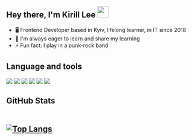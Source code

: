 <h2>Hey there, I'm Kirill Lee <img src='https://raw.githubusercontent.com/sjabiulla/sjabiulla/main/wave.gif' width='30'></h2>
<ul>
<li>🖥️ Frontend Developer based in Kyiv, lifelong learner, in IT since 2018</li>
<li>👯 I'm always eager to learn and share my learning</li>
<li>⚡ Fun fact: I play in a punk-rock band</li>
</ul> 

<h2>Language and tools</h2>

<div>
 <img src='https://img.shields.io/badge/Vue.js-35495E?style=for-the-badge&logo=vuedotjs&logoColor=4FC08D'/>
<img src='https://img.shields.io/badge/-JavaScript-EAD41B?logo=javascript&logoColor=black&style=for-the-badge'/>
<img src='https://img.shields.io/badge/-html5-E96227?logo=html5&logoColor=white&style=for-the-badge'/>
<img src='https://img.shields.io/badge/-css3-0068BA?logo=css3&logoColor=white&style=for-the-badge'/>
<img src='https://img.shields.io/badge/-sass-C76494?logo=sass&logoColor=white&style=for-the-badge'/>
<img src='https://img.shields.io/badge/-figma-1C1C1C?logo=figma&logoColor=white&style=for-the-badge'/>
</div>


<h2>GitHub Stats<h2>
  
<div style='display: flex;
    align-items: center;
    justify-content: space-between;'>

  
  
[![Top Langs](https://github-readme-stats.vercel.app/api/top-langs/?username=anuraghazra&layout=compact)](https://github.com/anuraghazra/github-readme-stats)

</div>

<!--
Here are some ideas to get you started:

- 🔭 I’m currently working on ...
- 🌱 I’m currently learning ...
- 👯 I’m looking to collaborate on ...
- 🤔 I’m looking for help with ...
- 💬 Ask me about ...
- 📫 How to reach me: ...
- 😄 Pronouns: ...
- ⚡ Fun fact: ...
-->
